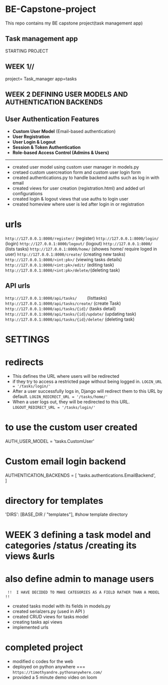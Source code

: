 # BE-Capstone-project
This repo contains my BE capstone project(task management app)
## Task management app 
STARTING PROJECT
## WEEK 1//
project= Task_manager
app=tasks
## WEEK 2  DEFINING USER MODELS AND AUTHENTICATION BACKENDS
##  User Authentication Features
- **Custom User Model** (Email-based authentication)
- **User Registration**
- **User Login & Logout**
- **Session & Token Authentication**
- **Role-based Access Control (Admins & Users)**
----------------------------------------------------------
- created user model using custom user manager in models.py
- cretaed custom usercreation form and custom user login form 
- created authentications.py to handle backend auths such as log in with email
- created views for user creation (registration.html) and added url configurations
- created login & logout views that use auths to login user
- created homeview  where user is led after login in or registration

# urls
`http://127.0.0.1:8000/register/`      (register)
`http://127.0.0.1:8000/login/`         (login)
`http://127.0.0.1:8000/logout/`        (logout)
`http://127.0.0.1:8000/`               (lists tasks)
`http://127.0.0.1:8000/home/`          (showes home/ require loged in user)
`http://127.0.0.1:8000/create/`        (creating new tasks)
`http://127.0.0.1:8000/<int:pk>/`      (viewing tasks details)
`http://127.0.0.1:8000/<int:pk>/edit/` (editing task)
`http://127.0.0.1:8000/<int:pk>/delete/`(deleting task)
## API urls
`http://127.0.0.1:8000/api/tasks/	 `                       (listtasks)
`http://127.0.0.1:8000/api/tasks/create/`  	             (create Task)
`http://127.0.0.1:8000/api/tasks/{id}/`                    (tasks detail)
`http://127.0.0.1:8000/api/tasks/{id}/update/`	         (updating task)
`http://127.0.0.1:8000/api/tasks/{id}/delete/`	         (deleting task)


# SETTINGS
# redirects 
- This defines the URL where users will be redirected 
- if they try to access a restricted page without being logged in.
`LOGIN_URL = '/tasks/login/'`
- After a user successfully logs in, Django will redirect them to this URL by default.
`LOGIN_REDIRECT_URL = '/tasks/home/' `
- When a user logs out, they will be redirected to this URL.
`LOGOUT_REDIRECT_URL = '/tasks/login/'`
# to use the custom user created
AUTH_USER_MODEL = 'tasks.CustomUser' 
# Custom email login backend
AUTHENTICATION_BACKENDS = [
    'tasks.authentications.EmailBackend',  
]
# directory for templates
'DIRS': [BASE_DIR / "templates"], #show template directory

# WEEK 3 defining a task model and categories /status /creating its views &urls
# also define admin to manage users
` !!  I HAVE DECIDED TO MAKE CATEGORIES AS A FIELD RATHER THAN A MODEL  !!`
- created tasks model with its fields in models.py
- created serialzers.py (used in API )
- created CRUD views for tasks model
- creating tasks api views
- implemented urls

# completed project
- modified c codes for the web
- deployed on python anywhere === `https://timothyandre.pythonanywhere.com/`
- provided a 5 minute demo video on loom


